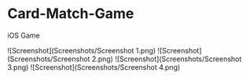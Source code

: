 # Card-Match-Game
iOS Game

![Screenshot](Screenshots/Screenshot 1.png)
![Screenshot](Screenshots/Screenshot 2.png)
![Screenshot](Screenshots/Screenshot 3.png)
![Screenshot](Screenshots/Screenshot 4.png)
